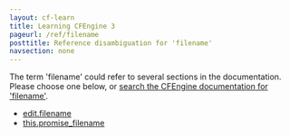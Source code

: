 ```yaml
---
layout: cf-learn
title: Learning CFEngine 3
pageurl: /ref/filename
posttitle: Reference disambiguation for 'filename'
navsection: none
---
```


The term 'filename' could refer to several sections in the documentation. Please choose one below, or
[search the CFEngine documentation for 'filename'](http://cfengine.com/docs/3.5/search.html?q=filename).

- [edit.filename](http://cfengine.com/docs/3.5/reference-special-variables-context-edit.html#edit-filename)
- [this.promise_filename](http://cfengine.com/docs/3.5/reference-special-variables-context-this.html#this-promise_filename)
